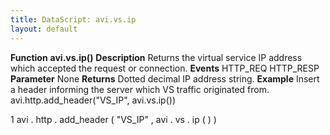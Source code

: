```yaml
---
title: DataScript: avi.vs.ip
layout: default
---
```

**Function** **avi.vs.ip()** **Description** Returns the virtual service IP address which accepted the request or connection. **Events** HTTP_REQ
HTTP_RESP **Parameter** None **Returns** Dotted decimal IP address string. **Example** Insert a header informing the server which VS traffic originated from.
avi.http.add_header("VS_IP", avi.vs.ip())

1 avi . http . add_header ( "VS_IP" ,  avi . vs . ip ( ) )